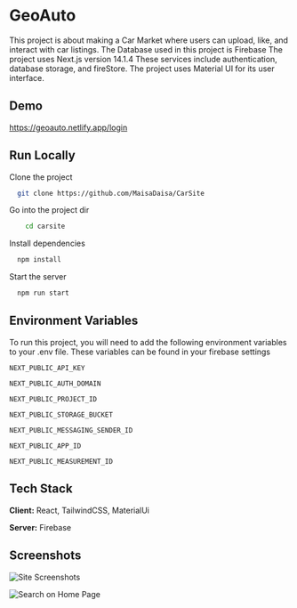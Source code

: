 # GeoAuto

This project is about making a Car Market where users can upload, like, and interact with car listings. The Database used in this project is Firebase
The project uses Next.js version 14.1.4 These services include authentication, database storage, and fireStore. The project uses Material UI for its user interface.





## Demo

https://geoauto.netlify.app/login

## Run Locally

Clone the project

```bash
  git clone https://github.com/MaisaDaisa/CarSite
```

Go into the project dir

```bash
    cd carsite
```

Install dependencies

```bash
  npm install
```

Start the server

```bash
  npm run start
```
## Environment Variables

To run this project, you will need to add the following environment variables to your .env file. These variables can be found in your firebase settings

`NEXT_PUBLIC_API_KEY`

`NEXT_PUBLIC_AUTH_DOMAIN`

`NEXT_PUBLIC_PROJECT_ID`

`NEXT_PUBLIC_STORAGE_BUCKET`

`NEXT_PUBLIC_MESSAGING_SENDER_ID`

`NEXT_PUBLIC_APP_ID`

`NEXT_PUBLIC_MEASUREMENT_ID`
## Tech Stack

**Client:** React, TailwindCSS, MaterialUi

**Server:** Firebase


## Screenshots

![Site Screenshots](https://github.com/MaisaDaisa/CarSite/assets/129600723/5cc035ee-a065-4acd-983f-882d9e1657ee)

![Search on Home Page](https://github.com/MaisaDaisa/CarSite/assets/129600723/7dc07a80-9d81-4811-8269-620cb5bc985a)
